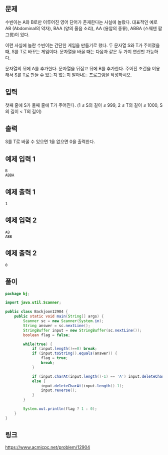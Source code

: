 ## 문제
수빈이는 A와 B로만 이루어진 영어 단어가 존재한다는 사실에 놀랐다. 대표적인 예로 AB (Abdominal의 약자), BAA (양의 울음 소리), AA (용암의 종류), ABBA (스웨덴 팝 그룹)이 있다.

이런 사실에 놀란 수빈이는 간단한 게임을 만들기로 했다. 두 문자열 S와 T가 주어졌을 때, S를 T로 바꾸는 게임이다. 문자열을 바꿀 때는 다음과 같은 두 가지 연산만 가능하다.

문자열의 뒤에 A를 추가한다.
문자열을 뒤집고 뒤에 B를 추가한다.
주어진 조건을 이용해서 S를 T로 만들 수 있는지 없는지 알아내는 프로그램을 작성하시오. 

## 입력
첫째 줄에 S가 둘째 줄에 T가 주어진다. (1 ≤ S의 길이 ≤ 999, 2 ≤ T의 길이 ≤ 1000, S의 길이 < T의 길이)

## 출력
S를 T로 바꿀 수 있으면 1을 없으면 0을 출력한다.

## 예제 입력 1 
```
B
ABBA
```

## 예제 출력 1 
```
1
```

##  예제 입력 2 
```
AB
ABB
```

## 예제 출력 2 
```
0
```

## 풀이
```java
package bj;

import java.util.Scanner;

public class Backjoon12904 {
	public static void main(String[] args) {
		Scanner sc = new Scanner(System.in);
		String answer = sc.nextLine();
		StringBuffer input = new StringBuffer(sc.nextLine());
		boolean flag = false;

		while(true) {
			if (input.length()==0) break;
			if (input.toString().equals(answer)) {
				flag = true;
				break;
			}

			if (input.charAt(input.length()-1) == 'A') input.deleteCharAt(input.length()-1);
			else {
				input.deleteCharAt(input.length()-1);
				input.reverse();
			}
		}

		System.out.println(flag ? 1 : 0);
	}
}
```

## 링크
https://www.acmicpc.net/problem/12904
